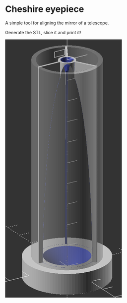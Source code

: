 # Cheshire eyepiece

A simple tool for aligning the mirror of a telescope.

Generate the STL, slice it and print it!

![A semi-transparent preview](https://github.com/AlessioGiambrone/3D/blob/master/cheshire/preview.png?raw=true )
